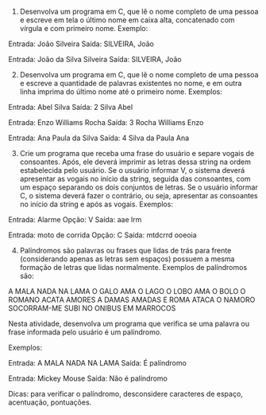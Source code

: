 1. Desenvolva um programa em C, que lê o nome completo de uma pessoa e escreve em tela o último nome em caixa alta, concatenado com vírgula e com primeiro nome. Exemplo:

Entrada: João Silveira
Saída: SILVEIRA, João

Entrada: João da Silva Silveira
Saída: SILVEIRA, João

2. Desenvolva um programa em C, que lê o nome completo de uma pessoa e escreve a quantidade de palavras existentes no nome, e em outra linha imprima do último nome até o primeiro nome. Exemplos:

Entrada: Abel Silva
Saída: 2
Silva Abel

Entrada: Enzo Williams Rocha
Saída: 3
Rocha Williams Enzo

Entrada: Ana Paula da Silva
Saída: 4
Silva da Paula Ana

3. Crie um programa que receba uma frase do usuário e separe vogais de consoantes. Após, ele deverá imprimir as letras dessa string na ordem estabelecida pelo usuário. Se o usuário informar V, o sistema deverá apresentar as vogais no início da string, seguida das consoantes, com um espaço separando os dois conjuntos de letras. Se o usuário informar C, o sistema deverá fazer o contrário, ou seja, apresentar as consoantes no início da string e após as vogais. Exemplos:

Entrada: Alarme
Opção: V
Saída: aae lrm

Entrada: moto de corrida
Opção: C
Saída: mtdcrrd ooeoia

4. Palíndromos são palavras ou frases que lidas de trás para frente (considerando apenas as letras sem espaços) possuem a mesma formação de letras que lidas normalmente. Exemplos de palíndromos são:

A MALA NADA NA LAMA
O GALO AMA O LAGO
O LOBO AMA O BOLO
O ROMANO ACATA AMORES A DAMAS AMADAS E ROMA ATACA O NAMORO
SOCORRAM-ME SUBI NO ONIBUS EM MARROCOS

Nesta atividade, desenvolva um programa que verifica se uma palavra ou frase informada pelo usuário é um palíndromo.

Exemplos:

Entrada: A MALA NADA NA LAMA
Saída: É palíndromo

Entrada: Mickey Mouse
Saída: Não é palíndromo

Dicas: para verificar o palíndromo, desconsidere caracteres de espaço, acentuação, pontuações.
